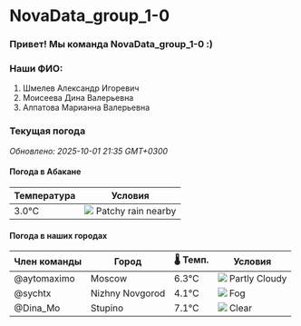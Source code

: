 # NovaData_group_1-0
### Привет! Мы команда NovaData_group_1-0 :)

### Наши ФИО:
1. Шмелев Александр Игоревич
2. Моисеева Дина Валерьевна
3. Алпатова Марианна Валерьевна

### Текущая погода
<!-- WEATHER:START -->
_Обновлено: 2025-10-01 21:35 GMT+0300_

#### Погода в Абакане

| Температура | Условия |
|-------------|----------|
| 3.0°C     | ![](https://cdn.weatherapi.com/weather/64x64/night/176.png) Patchy rain nearby |

#### Погода в наших городах

| Член команды  | Город               | 🌡️ Темп.  | Условия          |
|---------------|---------------------|-----------|--------------------|
| @aytomaximo    | Moscow              |    6.3°C | ![](https://cdn.weatherapi.com/weather/64x64/night/116.png) Partly Cloudy |
| @sychtx        | Nizhny Novgorod     |    4.1°C | ![](https://cdn.weatherapi.com/weather/64x64/night/248.png) Fog          |
| @Dina_Mo       | Stupino             |    7.1°C | ![](https://cdn.weatherapi.com/weather/64x64/night/113.png) Clear        |

<!-- WEATHER:END -->
